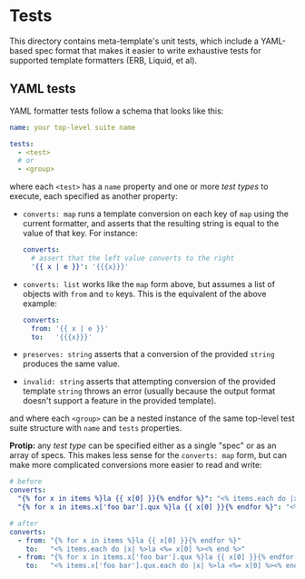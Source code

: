 # Tests

This directory contains meta-template's unit tests, which include a YAML-based
spec format that makes it easier to write exhaustive tests for supported
template formatters (ERB, Liquid, et al).

## YAML tests

YAML formatter tests follow a schema that looks like this:

```yaml
name: your top-level suite name

tests:
  - <test>
  # or
  - <group>
```

where each `<test>` has a `name` property and one or more _test
types_ to execute, each specified as another property:

* `converts: map` runs a template conversion on each key of `map`
  using the current formatter, and asserts that the resulting string
  is equal to the value of that key. For instance:

  ```yaml
  converts:
    # assert that the left value converts to the right
    '{{ x | e }}': '{{{x}}}'
  ```

* `converts: list` works like the `map` form above, but assumes a
  list of objects with `from` and `to` keys. This is the equivalent
  of the above example:

  ```yaml
  converts:
    from: '{{ x | e }}'
    to:   '{{{x}}}'
  ```

* `preserves: string` asserts that a conversion of the provided
  `string` produces the same value.

* `invalid: string` asserts that attempting conversion of the
  provided template `string` throws an error (usually because the
  output format doesn't support a feature in the provided template).


and where each `<group>` can be a nested instance of the same
top-level test suite structure with `name` and `tests` properties.

**Protip:** any _test type_ can be specified either as a single
"spec" or as an array of specs. This makes less sense for the
`converts: map` form, but can make more complicated conversions more
easier to read and write:

```yaml
# before
converts:
  "{% for x in items %}la {{ x[0] }}{% endfor %}": "<% items.each do |x| %>la <%= x[0] %><% end %>"
  "{% for x in items.x['foo bar'].qux %}la {{ x[0] }}{% endfor %}": "<% items.x['foo bar'].qux.each do |x| %>la <%= x[0] %><% end %>"

# after
converts:
  - from: "{% for x in items %}la {{ x[0] }}{% endfor %}"
    to:   "<% items.each do |x| %>la <%= x[0] %><% end %>"
  - from: "{% for x in items.x['foo bar'].qux %}la {{ x[0] }}{% endfor %}"
    to:   "<% items.x['foo bar'].qux.each do |x| %>la <%= x[0] %><% end %>"
```
